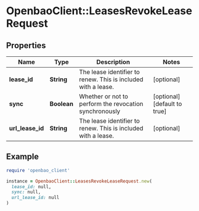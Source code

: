 # OpenbaoClient::LeasesRevokeLeaseRequest

## Properties

| Name | Type | Description | Notes |
| ---- | ---- | ----------- | ----- |
| **lease_id** | **String** | The lease identifier to renew. This is included with a lease. | [optional] |
| **sync** | **Boolean** | Whether or not to perform the revocation synchronously | [optional][default to true] |
| **url_lease_id** | **String** | The lease identifier to renew. This is included with a lease. | [optional] |

## Example

```ruby
require 'openbao_client'

instance = OpenbaoClient::LeasesRevokeLeaseRequest.new(
  lease_id: null,
  sync: null,
  url_lease_id: null
)
```

